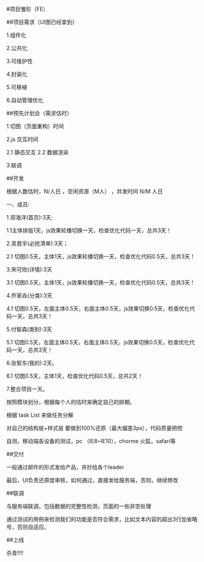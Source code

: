 #项目雏形（FE）


##项目需求（UI图已经拿到）


1.组件化

2.公共化

3.可维护性

4.封装化

5.可移植

6.自动管理优化


##预先计划会（需求估时）


1.切图（页面重构）时间

2.js 交互时间
  
   2.1 静态交互
   2.2 数据渲染

3.联调


##开发

根据人数估时，N/人日  ，空闲资源（M人） ，并发时间  N/M 人日 

一、成员:

1.郑海洋(首页):3天;

  1.1主体排版1天，js效果轮播切换一天，检查优化代码一天，总共3天！

2.吴晋宇(必抢清单):3天；

  2.1 切图0.5天，主体1天，js效果轮播切换一天，检查优化代码0.5天，总共3天！

3.宋可欣(详情):3天

  3.1 切图0.5天，主体1天，js效果轮播切换一天，检查优化代码0.5天，总共3天！

4.乔家垚(分类):3天

  4.1 切图0.5天，左面主体0.5天，右面主体0.5天，js效果切换0.5天，检查优化代码一天，总共3天！

5.付智森(类别):3天

  5.1 切图0.5天，左面主体0.5天，右面主体0.5天，js效果切换0.5天，检查优化代码一天，总共3天！
   
6.张智东(我的):2天。

  6.1 切图0.5天，主体1天，检查优化代码0.5天，总共2天！

7.整合项目一天。

按照模块划分，根据每个人的估时来确定自己的排期。

根据 task List 来做任务分解

对自己的结构层+样式层 要做到100%还原（最大偏差3px），代码质量把控

自测，移动端各设备的测试，pc （IE8~IE10），chorme 火狐，safari等


##交付

一般通过邮件的形式发给产品，并抄给各个leader

最后，UI负责还原度审核，如何通过，直接发给服务端，否则，继续修改


##联调

与服务端联调，包括数据的完整性检测，页面的一些非空处理

通过测试的用例来检测我们的功能是否符合需求，比如文本内容的超出3行加省略号，否则自适应。

##上线

杀青!!!!

